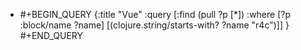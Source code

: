 - #+BEGIN_QUERY
  {:title "Vue"
   :query [:find (pull ?p [*])
           :where 
           [?p :block/name ?name]
           [(clojure.string/starts-with? ?name "r4c")]]
  }
  #+END_QUERY